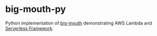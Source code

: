 # big-mouth-py
Python implementation of [big-mouth](https://github.com/theburningmonk/big-mouth) demonstrating AWS Lambda and [Serverless Framework](https://www.serverless.com/).
